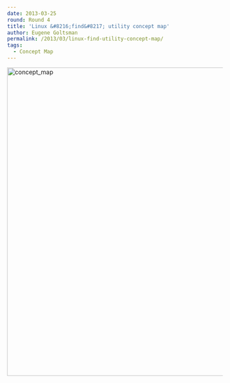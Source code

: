 ```yaml
---
date: 2013-03-25
round: Round 4
title: 'Linux &#8216;find&#8217; utility concept map'
author: Eugene Goltsman
permalink: /2013/03/linux-find-utility-concept-map/
tags:
  - Concept Map
---
```

[<img src="http://files.software-carpentry.org/training-course/2013/03/concept_map.jpg" alt="concept_map" width="960" height="720" class="alignnone size-full wp-image-1895" />][1]

 [1]: http://files.software-carpentry.org/training-course/2013/03/concept_map.jpg
